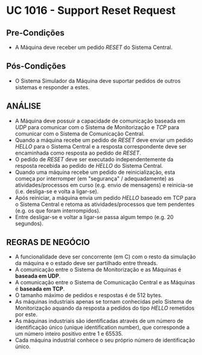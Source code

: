 # UC 1016 - Support Reset Request #

## Pre-Condições ##
* A Máquina deve receber um pedido *RESET* do Sistema Central.

## Pós-Condições ##
* O Sistema Simulador da Máquina deve suportar pedidos de outros sistemas e responder a estes.

## ANÁLISE ##
* A Máquina deve possuir a capacidade de comunicação baseada em *UDP* para comunicar com o Sistema de Monitorização e *TCP* para comunicar com o Sistema de Comunicação Central.
* Quando a máquina recebe um pedido de *RESET* deve enviar um pedido *HELLO* para o Sistema Central e a resposta correspondente deve ser encaminhada como resposta ao pedido de *RESET*.
* O pedido de *RESET* deve ser executado independentemente da resposta recebida ao pedido de *HELLO* do Sistema Central.
* Quando uma máquina recebe um pedido de reinicialização, esta começa por interromper (em "segurança" / adequadamente) as atividades/processos em curso (e.g. envio de mensagens) e reinicia-se (i.e. desliga-se e volta a ligar-se). 
* Após reiniciar, a máquina envia um pedido *HELLO* baseado em TCP para o Sistema Central e retoma as atividades/processos que tem pendentes (e.g. os que foram interrompidos). 
* Entre desligar-se e voltar a ligar-se passa algum tempo (e.g. 20 segundos).

## REGRAS DE NEGÓCIO ##
* A funcionalidade deve ser concorrente (em C) com o resto da simulação da máquina e o estado deve ser partilhado entre threads.
* A comunicação entre o Sistema de Monitorização e as Máquinas é **baseada em UDP**.
* A comunicação entre o Sistema de Comunicação Central e as Máquinas é **baseada em TCP**.
* O tamanho máximo de pedidos e respostas é de 512 bytes.
* As máquinas industriais apenas se tornam conhecidas pelo Sistema de Monitorização aquando da resposta a pedidos do tipo *HELLO* remetidos por este.
* As máquinas industriais são identificadas através de um número de identificação único (unique identification number), que corresponde a um número inteiro positivo entre 1 e 65535.
* Cada máquina industrial conhece o seu próprio número de identificação único.